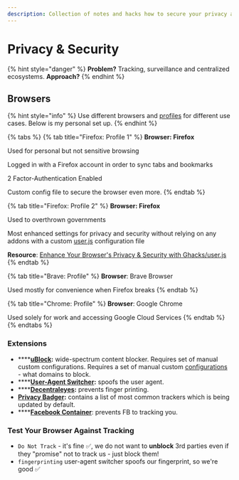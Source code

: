 ```yaml
---
description: Collection of notes and hacks how to secure your privacy and security.
---
```


# Privacy & Security

{% hint style="danger" %}
**Problem?** Tracking, surveillance and centralized ecosystems. **Approach?** 
{% endhint %}

## Browsers

{% hint style="info" %}
Use different browsers and [profiles](https://support.mozilla.org/en-US/kb/dedicated-profiles-firefox-installation#w_what-are-profiles) for different use cases. Below is my personal set up.
{% endhint %}

{% tabs %}
{% tab title="Firefox: Profile 1" %}
 **Browser: Firefox**

Used for personal but not sensitive browsing

Logged in with a Firefox account in order to sync tabs and bookmarks

2 Factor-Authentication Enabled

Custom config file to secure the browser even more.
{% endtab %}

{% tab title="Firefox: Profile 2" %}
**Browser: Firefox**

Used to overthrown governments

Most enhanced settings for privacy and security without relying on any addons with a custom [user.js](https://github.com/arkenfox/user.js/wiki/1.1-Overview) configuration file

**Resource**: [Enhance Your Browser's Privacy & Security with Ghacks/user.js](https://www.youtube.com/watch?v=rkVbsVskqc8&list=PL3cu45aM3C2BwSi8Nj5aBWTrbjbHiXxQo&index=2)
{% endtab %}

{% tab title="Brave: Profile" %}
**Browser**: Brave Browser

Used mostly for convenience when Firefox breaks
{% endtab %}

{% tab title="Chrome: Profile" %}
**Browser**: Google Chrome

Used solely for work and accessing Google Cloud Services
{% endtab %}
{% endtabs %}

### Extensions

* \*\*\*\*[**uBlock**](https://addons.mozilla.org/en-US/firefox/addon/ublock-origin/)**:** wide-spectrum content blocker. Requires set of manual custom configurations. Requires a set of manual custom [configurations](https://www.maketecheasier.com/ultimate-ublock-origin-superusers-guide/) - what domains to block.
* \*\*\*\*[**User-Agent Switcher**](https://gitlab.com/ntninja/user-agent-switcher)**:** spoofs the user agent.
* \*\*\*\*[**Decentraleyes**](https://addons.mozilla.org/en-US/firefox/addon/decentraleyes/)**:** prevents finger printing.
* [**Privacy Badger**](https://addons.mozilla.org/en-US/firefox/addon/privacy-badger17/)**:** contains a list of most common trackers which is being updated by default.
* \*\*\*\*[**Facebook Container**](https://addons.mozilla.org/en-US/firefox/addon/facebook-container/): prevents FB to tracking you.

### Test Your Browser Against Tracking <a id="test-your-browser-against-tracking"></a>

* `Do Not Track` - it's fine ✅, we do not want to **unblock** 3rd parties even if they "promise" not to track us - just block them!
* `fingerprinting` user-agent switcher spoofs our fingerprint, so we're good ✅



